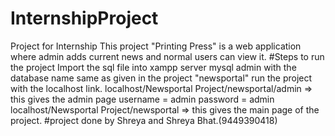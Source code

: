 # InternshipProject
Project for Internship
This project "Printing Press" is a web application where admin adds current news and normal users can view it.
#Steps to run the project
Import the sql file into xampp server mysql admin with the database name same as given in the project "newsportal"
run the project with the localhost link.
localhost/Newsportal Project/newsportal/admin => this gives the admin page
username = admin
password = admin
localhost/Newsportal Project/newsportal => this gives the main page of the project.
#project done by Shreya and Shreya Bhat.(9449390418)

